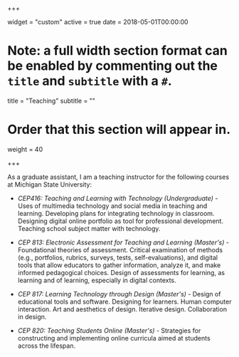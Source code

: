 +++

widget = "custom"
active = true
date = 2018-05-01T00:00:00

# Note: a full width section format can be enabled by commenting out the `title` and `subtitle` with a `#`.
title = "Teaching"
subtitle = ""

# Order that this section will appear in.
weight = 40

+++

As a graduate assistant, I am a teaching instructor for the following courses at Michigan State University:

- *CEP416: Teaching and Learning with Technology (Undergraduate)* - 
Uses of multimedia technology and social media in teaching and learning. Developing plans for integrating technology in classroom. Designing digital online portfolio as tool for professional development. Teaching school subject matter with technology.

- *CEP 813: Electronic Assessment for Teaching and Learning (Master's)* - 
Foundational theories of assessment. Critical examination of methods (e.g., portfolios, rubrics, surveys, tests, self-evaluations), and digital tools that allow educators to gather information, analyze it, and make informed pedagogical choices. Design of assessments for learning, as learning and of learning, especially in digital contexts.

- *CEP 817: Learning Technology through Design (Master's)* - 
Design of educational tools and software. Designing for learners. Human computer interaction. Art and aesthetics of design. Iterative design. Collaboration in design.

- *CEP 820: Teaching Students Online (Master's)* - 
Strategies for constructing and implementing online curricula aimed at students across the lifespan.